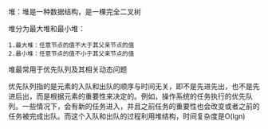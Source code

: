 堆：堆是一种数据结构，是一棵完全二叉树

堆分为最大堆和最小堆：
   
    1.最大堆：任意节点的值不大于其父亲节点的值
    2.最小堆：任意节点的值不小于其父亲节点的值
    
堆最常用于优先队列及其相关动态问题

优先队列指的是元素的入队和出队的顺序与时间无关，即不是先进先出，也不是先进后出，而是根据元素的重要性来决定的。例如，操作系统的任务执行的优先队列。一些情况下，会有新的任务进入，并且之前任务的重要性也会改变或者之前的任务被完成出队。而这个入队和出队的过程利用堆结构，时间复杂度是O(lgn)


